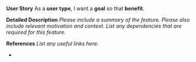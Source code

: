 **User Story**
As a **user type**,
I want a **goal**
so that **benefit**.

**Detailed Description**
_Please include a summary of the feature. Please also include relevant motivation and context. List any dependencies that are required for this feature._

**References**
_List any useful links here._

*
